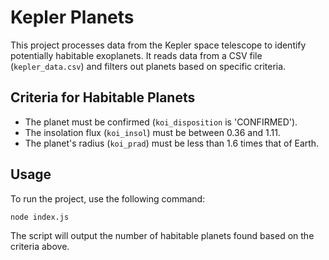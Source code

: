 # Kepler Planets

This project processes data from the Kepler space telescope to identify potentially habitable exoplanets. It reads data from a CSV file (`kepler_data.csv`) and filters out planets based on specific criteria.

## Criteria for Habitable Planets
- The planet must be confirmed (`koi_disposition` is 'CONFIRMED').
- The insolation flux (`koi_insol`) must be between 0.36 and 1.11.
- The planet's radius (`koi_prad`) must be less than 1.6 times that of Earth.

## Usage
To run the project, use the following command:

```sh
node index.js
```

The script will output the number of habitable planets found based on the criteria above.
